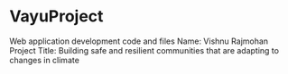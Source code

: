# VayuProject
Web application development code and files
Name: Vishnu Rajmohan
Project Title: Building safe and resilient communities that are adapting to changes in climate

